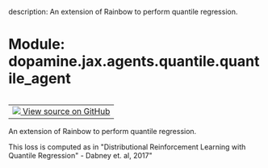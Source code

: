 description: An extension of Rainbow to perform quantile regression.

<div itemscope itemtype="http://developers.google.com/ReferenceObject">
<meta itemprop="name" content="dopamine.jax.agents.quantile.quantile_agent" />
<meta itemprop="path" content="Stable" />
</div>

# Module: dopamine.jax.agents.quantile.quantile_agent

<!-- Insert buttons and diff -->

<table class="tfo-notebook-buttons tfo-api nocontent" align="left">
<td>
  <a target="_blank" href="https://github.com/google/dopamine/tree/master/dopamine/jax/agents/quantile/quantile_agent.py">
    <img src="https://www.tensorflow.org/images/GitHub-Mark-32px.png" />
    View source on GitHub
  </a>
</td>
</table>

An extension of Rainbow to perform quantile regression.

This loss is computed as in "Distributional Reinforcement Learning with Quantile
Regression" - Dabney et. al, 2017"
